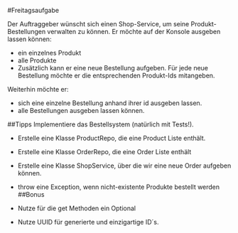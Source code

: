 #Freitagsaufgabe

Der Auftraggeber wünscht sich einen Shop-Service, um seine Produkt-Bestellungen verwalten zu können.
Er möchte auf der Konsole ausgeben lassen können:

- ein einzelnes Produkt
- alle Produkte
- Zusätzlich kann er eine neue Bestellung aufgeben. Für jede neue Bestellung möchte er die entsprechenden Produkt-Ids mitangeben.

Weiterhin möchte er:

- sich eine einzelne Bestellung anhand ihrer id ausgeben lassen.
- alle Bestellungen ausgeben lassen können.

##Tipps
Implementiere das Bestellsystem (natürlich mit Tests!).

- Erstelle eine Klasse ProductRepo, die eine Product Liste enthält.
- Erstelle eine Klasse OrderRepo, die eine Order Liste enthält
- Erstelle eine Klasse ShopService, über die wir eine neue Order aufgeben können.
- throw eine Exception, wenn nicht-existente Produkte bestellt werden
##Bonus

- Nutze für die get Methoden ein Optional
- Nutze UUID für generierte und einzigartige ID´s.